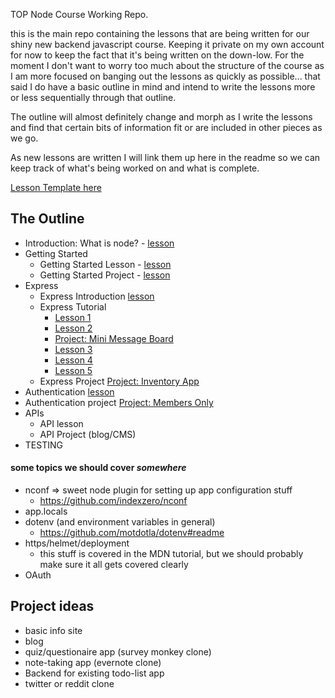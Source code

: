 TOP Node Course Working Repo.

this is the main repo containing the lessons that are being written for our shiny new backend javascript course.  Keeping it private on my own account for now to keep the fact that it's being written on the down-low.  For the moment I don't want to worry too much about the structure of the course as I am more focused on banging out the lessons as quickly as possible... that said I do have a basic outline in mind and intend to write the lessons more or less sequentially through that outline.

The outline will almost definitely change and morph as I write the lessons and find that certain bits of information fit or are included in other pieces as we go.

As new lessons are written I will link them up here in the readme so we can keep track of what's being worked on and what is complete.

[Lesson Template here](lesson-template.md)

## The Outline

- Introduction: What is node? - [lesson](Introduction.md)
- Getting Started
  - Getting Started Lesson - [lesson](Getting-Started.md)
  - Getting Started Project - [lesson](Getting-Started-Project.md)
- Express
  - Express Introduction [lesson](Express-Introduction.md)
  - Express Tutorial
    - [Lesson 1](Express-Lesson-1.md)
    - [Lesson 2](Express-Lesson-2.md)
    - [Project: Mini Message Board](Express-Mini-Message-Board.md)
    - [Lesson 3](Express-Lesson-3.md)
    - [Lesson 4](Express-Lesson-4.md)
    - [Lesson 5](Express-Lesson-5.md)
  - Express Project [Project: Inventory App](Express-Inventory-Application.md)
- Authentication [lesson](Authentication.md)
- Authentication project [Project: Members Only](Members-Only.md) 
- APIs
    - API lesson
    - API Project (blog/CMS)
- TESTING

#### some topics we should cover _somewhere_
- nconf => sweet node plugin for setting up app configuration stuff
    - https://github.com/indexzero/nconf
- app.locals
- dotenv (and environment variables in general)
    - https://github.com/motdotla/dotenv#readme
- https/helmet/deployment
    - this stuff is covered in the MDN tutorial, but we should probably make sure it all gets covered clearly
- OAuth

## Project ideas
- basic info site
- blog
- quiz/questionaire app (survey monkey clone)
- note-taking app (evernote clone)
- Backend for existing todo-list app
- twitter or reddit clone
